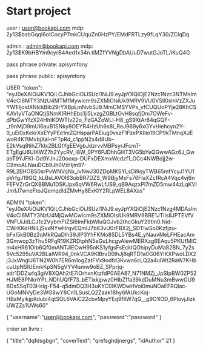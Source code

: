 # Start project

user : user@bookapi.com mdp: $2y$13$bsbGqqI6oICocyP7mkCUquZn0HzPY/EMdFRTLzy9fLqY30/ZClqDq

admin : admin@bookapi.com mdp: $2y$13$K9bHBYm9cyrB4Aed1x34n.tiMZfYVNgDbAUuD7wutGJoTL/iKuQ4G


pass phrase private: apisymfony

pass phrase public: apisymfony

USER
 "token": "eyJ0eXAiOiJKV1QiLCJhbGciOiJSUzI1NiJ9.eyJpYXQiOjE2Nzc1Nzc3NTMsImV4cCI6MTY3NzU4MTM1Mywicm9sZXMiOlsiUk9MRV9VU0VSIl0sInVzZXJuYW1lIjoidXNlckBib29rYXBpLmNvbSJ9.MmCMSYVPx_vfCUQUoPYje28KhCSKAVIyVTaONQtjSNmKIRHhEbs1jl5LvzgZGBLtOvH8sqfjDm7OWeFv-dPbGwYfzX24HhIKDWTIv22o_FzGAZoWLl-H8_gS9XtAr64qGQF-_t9nMjD9mUI6auB1SNky8OEYR4HzUh6s8l_ReJ969y6xGYvHiehcyn2Y-9_uEi0xKekrXxEYyPEe1mZQHsparPAEiug0vxzF1FzePXIIio19CP9kTMnqXJEwoR4KTtMvbjXal-nFTpRd_c1ppN2x4d8Ub-E2kVsq8tihZ7klx2BLGtYgEEVgbJdzrvvMBPsyrJFcmT-ETgEglJ6UIKWZ7h2YycRV_I8W_0PY6PJDhhGHT3VG5bYeQGwwAGz6J_GwabT9YJFKl-Od9YJnJ20ooxp-DUFxDEXmxWcdzf1_GCc4NWBdjj2w-C9moALNauDCb9Jh0VzHjm97-R9L2EHOBS0srPvWNVqNx_IvNwJ30ZDpMKSYLsDi9qyTWB65mfYcyJ1YU1pVrfgJ19GQ_kLBsLAVOI63obBR7DZS_W9BjyMsFs76FlaXZcfRcA4Vqc4vj6nFEFVZrGrQXBBMu1DSKJpx6qVW6RwLfJS9_qB9AqzxPl7mZD5mw44zLqKVIJm1J7wneFtoJQemqdIdZMvHy8ExKlY2RLpWEL8AXas"


ADMIN
 "token": "eyJ0eXAiOiJKV1QiLCJhbGciOiJSUzI1NiJ9.eyJpYXQiOjE2Nzc1Nzg4MDAsImV4cCI6MTY3NzU4MjQwMCwicm9sZXMiOlsiUk9MRV9BRE1JTiIsIlJPTEVfVVNFUiJdLCJ1c2VybmFtZSI6ImFkbWluQGJvb2thcGkuY29tIn0.Nid-CWrKKdHNlLjSxxNYwHrqvEQmlJ7b63vU0rFBX2j_SDTIwSo0Kzfjzu-bFxI5kB0Bz2qMkRQaDIh39JlP3YhFKMo85DL5YBs4E_yNauvMeLFHEacAm3Gmwcp3zThu5RFqR19KZRDtphN5eGuLhcgvAiewMERXzg6EAqu5PKUfMiCm4xHR61OIb6Qf0mANTJiECwH95nKS1yfgsFsEckIQOhipyDuMa82BN_7y2s5Vc5295uVA2BLaIWR94_0nkVCA9KlBrvD0lhJj8qRTD1a0G06YIKXPwoLDX2j3JxWngIJ6TN2W0h7ER6m1ogZatFVx9odfd3Kvwn6cLQ2a4uIWt2RaW7KHbcuUpNSIUEmkKpSN5gVYV4smw9oBZ_SPprjq-adr1DDZwfq3giV8XQAh2tE7iOrhxnKtzfdP0AEA87_N71NMZj_JpSIpBW0ZP52HJME8PNknYPt_NDhUQfF73_bETixkjpwz0HlbZffa39kdDuMNu3mBwwGU96DsSSqT03HsIg-F54-q5dmDQ3H3uKYC0IKWDwHVoi0muNDaEFRQlac-UGoMNVyDe3WG8wY8Cn1LSusLQ2Zaak18hy6fAUkcKoj-HBaMyikjpXdubi4qtSOL6VAiC22cbvMpyYEq9fIlW7qG__g9O1lOD_6PlovjJizkUWZZs1UWs60"

 {
  "username":"user@bookapi.com",
  "password":"password"
}


créer un livre :

{
    "title":"dqfdsgbgn",
    "coverText": "qrefsghdjnergs",
    "idAuthor":21
}